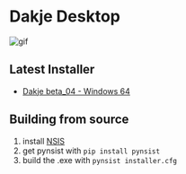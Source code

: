 # Dakje Desktop

![gif](https://user-images.githubusercontent.com/17675331/69884780-f80b8680-1314-11ea-89da-9c9ee52fe0cf.gif)

## Latest Installer

* [Dakje beta_04 - Windows 64](https://github.com/Esukhia/dakje-desktop/releases/download/beta04/Dakje_beta_04.exe)


## Building from source

1. install [NSIS](http://nsis.sourceforge.net/Download)
1. get pynsist with `pip install pynsist`
1. build the .exe with `pynsist installer.cfg`
